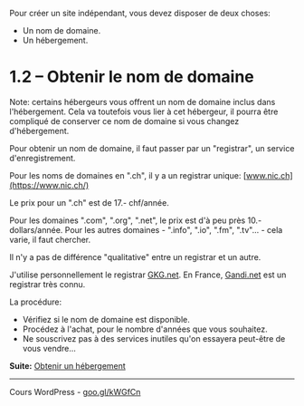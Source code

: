 Pour créer un site indépendant, vous devez disposer de deux choses:

- Un nom de domaine.
- Un hébergement.

# 1.2 – Obtenir le nom de domaine

Note: certains hébergeurs vous offrent un nom de domaine inclus dans l'hébergement. Cela va toutefois vous lier à cet hébergeur, il pourra être compliqué de conserver ce nom de domaine si vous changez d'hébergement.

Pour obtenir un nom de domaine, il faut passer par un "registrar", un service d'enregistrement. 

Pour les noms de domaines en ".ch", il y a un registrar unique: [www.nic.ch](https://www.nic.ch/)

Le prix pour un ".ch" est de 17.- chf/année.

Pour les domaines ".com", ".org", ".net", le prix est d'à peu près 10.- dollars/année. Pour les autres domaines - ".info", ".io", ".fm", ".tv"... - cela varie, il faut chercher.

Il n'y a pas de différence "qualitative" entre un registrar et un autre.

J'utilise personnellement le registrar [GKG.net](https://www.gkg.net/). En France, [Gandi.net](http://www.gandi.net/?lang=fr) est un registrar très connu.

La procédure:

- Vérifiez si le nom de domaine est disponible.
- Procédez à l'achat, pour le nombre d'années que vous souhaitez.
- Ne souscrivez pas à des services inutiles qu'on essayera peut-être de vous vendre...

**Suite:** [Obtenir un hébergement](03-Hebergement.md)

******

Cours WordPress - [goo.gl/kWGfCn](https://github.com/ms-studio/cours-WP-fr/)